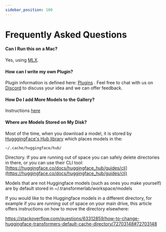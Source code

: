 ```yaml
---
sidebar_position: 100
---
```


# Frequently Asked Questions

#### Can I Run this on a Mac?

Yes, using [MLX](./mlx.md).

#### How can I write my own Plugin?

Plugin information is defined here: [Plugins](./advanced/plugins.md) . Feel free to chat with us on [Discord](https://discord.gg/transformerlab) to discuss your idea and we can offer feedback.

#### How Do I add More Models to the Gallery?

Instructions [here](https://github.com/transformerlab/galleries)

#### Where are Models Stored on My Disk?

Most of the time, when you download a model, it is stored by [HugggingFace's Hub library](https://huggingface.co/docs/huggingface_hub/en/guides/download) which places models in the:

`~/.cache/huggingface/hub/`

Directory. If you are running out of space you can safely delete directories in there, or you can use their CLI tool: [https://huggingface.co/docs/huggingface_hub/guides/cli](https://huggingface.co/docs/huggingface_hub/guides/cli)

Models that are not Huggingface models (such as ones you make yourself) are by default stored in ~/.transformerlab/workspace/models

If you would like to the Huggingface models in a different directory, for example if you are running out of space on your main drive, this article offers instructions on how to move the directory elsewhere:

https://stackoverflow.com/questions/63312859/how-to-change-huggingface-transformers-default-cache-directory/72703148#72703148
